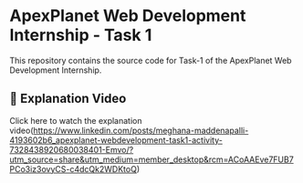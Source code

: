 # ApexPlanet Web Development Internship - Task 1

This repository contains the source code for Task-1 of the ApexPlanet Web Development Internship.

## 🔗 Explanation Video

Click here to watch the explanation video(https://www.linkedin.com/posts/meghana-maddenapalli-4193602b6_apexplanet-webdevelopment-task1-activity-7328438920680038401-Emvo/?utm_source=share&utm_medium=member_desktop&rcm=ACoAAEve7FUB7PCo3iz3ovyCS-c4dcQk2WDKtoQ)
